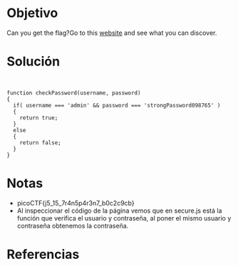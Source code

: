 # Objetivo

Can you get the flag?Go to this [website](http://saturn.picoctf.net:49386/) and see what you can discover.
# Solución
```
  

function checkPassword(username, password)
{
  if( username === 'admin' && password === 'strongPassword098765' )
  {
    return true;
  }
  else
  {
    return false;
  }
}
```

# Notas
-  picoCTF{j5_15_7r4n5p4r3n7_b0c2c9cb}
- Al inspeccionar el código de la página vemos que en secure.js está la función que verifica el usuario y contraseña, al poner el mismo usuario y contraseña obtenemos la contraseña.

# Referencias